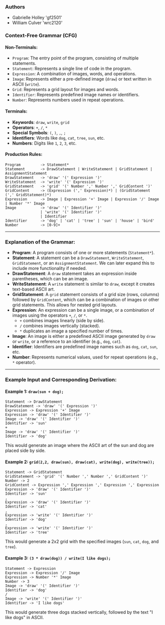 ### **Authors**
- Gabrielle Holley 'gf2501'
- William Culver 'wrc2120'

### **Context-Free Grammar (CFG)**

#### **Non-Terminals:**
- `Program`: The entry point of the program, consisting of multiple statements.
- `Statement`: Represents a single line of code in the program.
- `Expression`: A combination of images, words, and operations.
- `Image`: Represents either a pre-defined image (`draw`) or text written in ASCII (`write`).
- `Grid`: Represents a grid layout for images and words.
- `Identifier`: Represents predefined image names or identifiers.
- `Number`: Represents numbers used in repeat operations.

#### **Terminals:**
- **Keywords**: `draw`, `write`, `grid`
- **Operators**: `+`, `/`, `*`
- **Special Symbols**: `(`, `)`, `,`, `;`
- **Identifiers**: Words like `dog`, `cat`, `tree`, `sun`, etc.
- **Numbers**: Digits like `1`, `2`, `3`, etc.

#### **Production Rules:**

```
Program         -> Statement*
Statement       -> DrawStatement | WriteStatement | GridStatement | AssignmentStatement
DrawStatement   -> 'draw' '(' Expression ')'
WriteStatement  -> 'write' '(' Expression ')'
GridStatement   -> 'grid' '(' Number ',' Number ',' GridContent ')'
GridContent     -> (Expression (',' Expression)*) | (GridStatement (',' GridStatement)*)
Expression      -> Image | Expression '+' Image | Expression '/' Image | Number '*' Image
Image           -> 'draw' '(' Identifier ')'
                | 'write' '(' Identifier ')'
                | Identifier
Identifier      -> 'dog' | 'cat' | 'tree' | 'sun' | 'house' | 'bird'
Number          -> [0-9]+
```

---

### **Explanation of the Grammar**:

- **Program**: A program consists of one or more statements (`Statement*`).
- **Statement**: A statement can be a `DrawStatement`, `WriteStatement`, `GridStatement`, or an `AssignmentStatement`. We can later expand this to include more functionality if needed.
- **DrawStatement**: A `draw` statement takes an expression inside parentheses, which can be an image.
- **WriteStatement**: A `write` statement is similar to `draw`, except it creates text-based ASCII art.
- **GridStatement**: A `grid` statement consists of a grid size (rows, columns) followed by `GridContent`, which can be a combination of images or other grid statements. This allows for nested grid layouts.
- **Expression**: An expression can be a single image, or a combination of images using the operators `+`, `/`, or `*`.
  - `+` combines images linearly (side by side).
  - `/` combines images vertically (stacked).
  - `*` duplicates an image a specified number of times.
- **Image**: An image is either a predefined ASCII image generated by `draw` or `write`, or a reference to an identifier (e.g., `dog`, `cat`).
- **Identifier**: Identifiers are predefined image names such as `dog`, `cat`, `sun`, etc.
- **Number**: Represents numerical values, used for repeat operations (e.g., `*` operator).

---

### **Example Input and Corresponding Derivation**:

#### Example 1: `draw(sun + dog);`
```
Statement -> DrawStatement
DrawStatement -> 'draw' '(' Expression ')'
Expression -> Expression '+' Image
Expression -> 'draw' '(' Identifier ')'
Image -> 'draw' '(' Identifier ')'
Identifier -> 'sun'
+ 
Image -> 'draw' '(' Identifier ')'
Identifier -> 'dog'
```

This would generate an image where the ASCII art of the sun and dog are placed side by side.

#### Example 2: `grid(2,2, draw(sun), draw(cat), write(dog), write(tree));`
```
Statement -> GridStatement
GridStatement -> 'grid' '(' Number ',' Number ',' GridContent ')'
Number -> 2
GridContent -> Expression ',' Expression ',' Expression ',' Expression
Expression -> 'draw' '(' Identifier ')'
Identifier -> 'sun'
,
Expression -> 'draw' '(' Identifier ')'
Identifier -> 'cat'
,
Expression -> 'write' '(' Identifier ')'
Identifier -> 'dog'
,
Expression -> 'write' '(' Identifier ')'
Identifier -> 'tree'
```

This would generate a 2x2 grid with the specified images (`sun`, `cat`, `dog`, and `tree`).

#### Example 3: `(3 * draw(dog)) / write(I like dogs);`
```
Statement -> Expression
Expression -> Expression '/' Image
Expression -> Number '*' Image
Number -> 3
Image -> 'draw' '(' Identifier ')'
Identifier -> 'dog'
/
Image -> 'write' '(' Identifier ')'
Identifier -> 'I like dogs'
```

This would generate three dogs stacked vertically, followed by the text "I like dogs" in ASCII.

